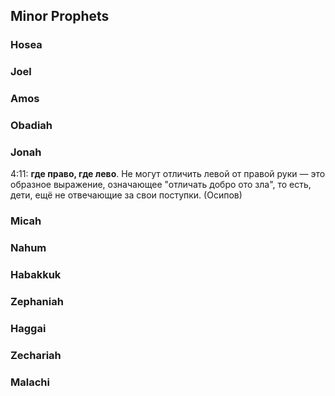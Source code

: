 ## Minor Prophets




















### Hosea




















### Joel




















### Amos




















### Obadiah




















### Jonah

4:11: **где право, где лево**. Не могут отличить левой от правой руки — это образное выражение, означающее "отличать добро ото зла", то есть, дети, ещё не отвечающие за свои поступки. (Осипов)




















### Micah




















### Nahum




















### Habakkuk




















### Zephaniah




















### Haggai




















### Zechariah




















### Malachi

